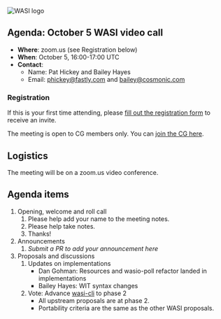 ![WASI logo](https://raw.githubusercontent.com/WebAssembly/WASI/main/WASI.png)

## Agenda: October 5 WASI video call

- **Where**: zoom.us (see Registration below)
- **When**: October 5, 16:00-17:00 UTC
- **Contact**:
  - Name: Pat Hickey and Bailey Hayes
  - Email: phickey@fastly.com and bailey@cosmonic.com

### Registration

If this is your first time attending, please [fill out the registration form](https://docs.google.com/forms/d/e/1FAIpQLSdpO6Lp2L_dZ2_oiDgzjKx7pb7s2YYHjeSIyfHWZZGSKoZKWQ/viewform?usp=sf_link) to receive an invite.

The meeting is open to CG members only. You can [join the CG here](https://www.w3.org/community/webassembly/).

## Logistics

The meeting will be on a zoom.us video conference.

## Agenda items

1. Opening, welcome and roll call
    1. Please help add your name to the meeting notes.
    1. Please help take notes.
    1. Thanks!
1. Announcements
    1. _Submit a PR to add your announcement here_
1. Proposals and discussions
    1. Updates on implementations
       - Dan Gohman: Resources and wasio-poll refactor landed in implementations
       - Bailey Hayes: WIT syntax changes
    1. Vote: Advance [wasi-cli](https://github.com/WebAssembly/wasi-cli) to phase 2
       - All upstream proposals are at phase 2.
       - Portability criteria are the same as the other WASI proposals.
